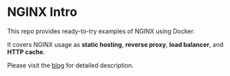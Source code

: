 # NGINX Intro
This repo provides ready-to-try examples of NGINX using Docker.

It covers NGINX usage as **static hosting**, **reverse proxy**, **load balancer**, and **HTTP cache**.

Please visit the [blog](http://ryo-koike.com/blog/NGINX-intro) for detailed description.
